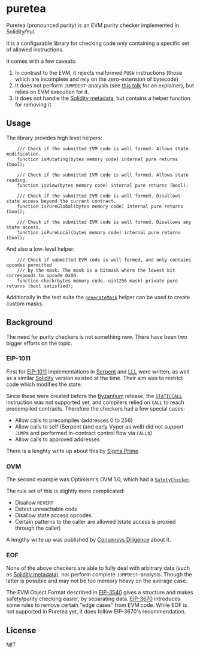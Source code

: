 # puretea

Puretea (pronounced *purity*) is an EVM purity checker implemented in Solidity/Yul.

It is a configurable library for checking code only containing a specific set of allowed instructions.

It comes with a few caveats:
1) In contrast to the EVM, it rejects malformed `PUSH` instructions
(those which are incomplete and rely on the zero-extension of bytecode)
2) It does not perform `JUMPDEST`-analysis (see [this talk](https://www.youtube.com/watch?v=8Cp8IsmIJl4)
for an explainer), but relies on EVM execution for it.
3) It does not handle the [Solidity metadata](https://docs.soliditylang.org/en/latest/metadata.html#contract-metadata),
but contains a helper function for removing it.

## Usage

The library provides high level helpers:
```solidity
    /// Check if the submitted EVM code is well formed. Allows state modification.
    function isMutating(bytes memory code) internal pure returns (bool);

    /// Check if the submitted EVM code is well formed. Allows state reading.
    function isView(bytes memory code) internal pure returns (bool);

    /// Check if the submitted EVM code is well formed. Disallows state access beyond the current contract.
    function isPureGlobal(bytes memory code) internal pure returns (bool);

    /// Check if the submitted EVM code is well formed. Disallows any state access.
    function isPureLocal(bytes memory code) internal pure returns (bool);
```

And also a low-level helper:
```solidity
    /// Check if submitted EVM code is well formed, and only contains opcodes permitted
    /// by the mask. The mask is a bitmask where the lowest bit corresponds to opcode 0x00.
    function check(bytes memory code, uint256 mask) private pure returns (bool satisfied);
```

Additionally in the test suite the [`generateMask`](./test/Puretea.t.sol) helper can be used to create custom masks.

## Background

The need for purity checkers is not something new. There have been two bigger efforts on the topic.

### EIP-1011

First for [EIP-1011](https://eips.ethereum.org/EIPS/eip-1011) implementations in [Serpent](https://github.com/ethereum/research/blob/master/impurity/check_for_impurity.se)
and [LLL](https://github.com/ethereum/casper/pull/143/files) were written, as well as a similar
[Solidity](https://gist.github.com/chriseth/9c3c4cbf6d3debddc6b14a8863d92719) version existed at the time. Their aim was to restrict code which modifies the state.

Since these were created before the [Byzantium](https://eips.ethereum.org/EIPS/eip-609) release, the
[`STATICCALL`](https://eips.ethereum.org/EIPS/eip-214) instruction was not supported yet, and compilers
relied on `CALL` to reach precompiled contracts. Therefore the checkers had a few special cases:
- Allow calls to precompiles (addresses 0 to 256)
- Allow calls to self (Serpent (and early Vyper as well) did not support `JUMP`s and performed in-contract control flow via `CALL`s)
- Allow calls to approved addresses

There is a lenghty write up about this by [Sigma Prime](https://blog.sigmaprime.io/evm-purity.html).

### OVM

The second example was Optimism's OVM 1.0, which had a [`SafetyChecker`](https://github.com/ethereum-optimism/contracts/blob/606577457191973b46034602f46ddcc130a5c0ac/contracts/optimistic-ethereum/OVM/execution/OVM_SafetyChecker.sol).

The rule set of this is slightly more complicated:
- Disallow `REVERT`
- Detect unreachable code
- Disallow state access opcodes
- Certain patterns to the caller are allowed (state access is proxied through the caller)

A lengthy write up was published by [Consensys Diligence](https://consensys.net/diligence/audits/2021/03/optimism-safetychecker/) about it.

### EOF

None of the above checkers are able to fully deal with arbitrary data (such as [Solidity metadata](https://docs.soliditylang.org/en/latest/metadata.html#contract-metadata)), nor perform complete `JUMPDEST`-analysis. Though the latter is possible and may not be too memory heavy on the average case.

The EVM Object Format described in [EIP-3540](https://eips.ethereum.org/EIPS/eip-3540) gives a structure and makes safety/purity checking easier, by separating data. [EIP-3670](https://eips.ethereum.org/EIPS/eip-3670) introduces some rules to remove certain "edge cases" from EVM code. While EOF is not supported in Puretea yet, it does follow EIP-3670's recommendation.

## License

MIT
